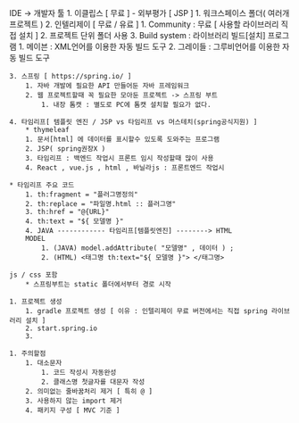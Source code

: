 IDE -> 개발자 툴 
	1. 이클립스  [ 무료 ] 	- 외부평가 [ JSP ]
		1. 워크스페이스 폴더( 여러개 프로젝트 )
	2. 인텔리제이 [ 무료 / 유료 ]
		1. Community : 무료 [ 사용할 라이브러리 직접 설치 ]
		2. 프로젝트 단위 폴더 사용 
		3. Build system : 라이브러리 빌드[설치] 프로그램
			1. 메이븐  :  XML언어를 이용한 자동 빌드 도구 
			2. 그레이들 : 그루비언어를 이용한 자동 빌드 도구

	3. 스프링 [ https://spring.io/ ] 
		1. 자바 개발에 필요한 API 만들어둔 자바 프레임워크 
		2. 웹 프로젝트할때 꼭 필요한 모아둔 프로젝트 -> 스프링 부트 
			1. 내장 톰캣 : 별도로 PC에 톰캣 설치할 필요가 없다. 

	4. 타임리프[ 템플릿 엔진 / JSP vs 타임리프 vs 머스테치(spring공식지원) ]
		* thymeleaf 
		1. 문서[html] 에 데이터를 표시할수 있도록 도와주는 프로그램
		2. JSP( spring권장X )
		3. 타임리프 : 백엔드 작업시 프론트 임시 작성할때 많이 사용   
		4. React , vue.js , html , 바닐라js : 프론트엔드 작업시 
	
	* 타임리프 주요 코드
		1. th:fragment = "플러그명정의"
		2. th:replace = "파일명.html :: 플러그명"
		3. th:href = "@{URL}"
		4. th:text = "${ 모델명 }"
		4. JAVA ------------ 타임리프[템플릿엔진] --------> HTML 
		MODEL			
	 		1. (JAVA) model.addAttribute( "모델명" , 데이터 ) ;
			2. (HTML) <태그명 th:text="${ 모델명 }"> </태그명>

	js / css 포함
		* 스프링부트는 static 폴더에서부터 경로 시작 
	
	1. 프로젝트 생성 
		1. gradle 프로젝트 생성 [ 이유 : 인텔리제이 무료 버전에서는 직접 spring 라이브러리 설치 ] 
		2. start.spring.io 
		3. 

	1. 주의할점 
		1. 대소문자
			1. 코드 작성시 자동완성 
			2. 클래스명 첫글자를 대문자 작성 
		2. 의미없는 줄바꿈처리 제거 [ 특히 @ ] 
		3. 사용하지 않는 import 제거 
		4. 패키지 구성 [ MVC 기준 ] 
